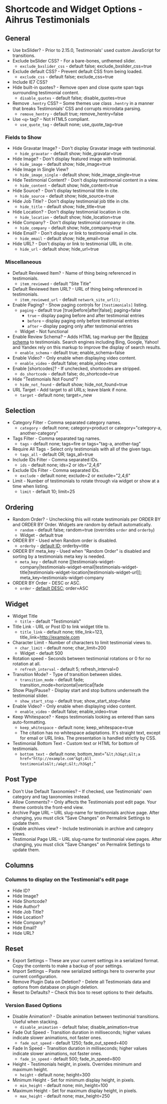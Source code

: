 # Shortcode and Widget Options - Aihrus Testimonials

## General

* Use bxSlider? - Prior to 2.15.0, Testimonials' used custom JavaScript for transitions.
* Exclude bxSlider CSS? - For a bare-bones, unthemed slider.
	* `exclude_bxslider_css` - default false; exclude_bxslider_css=true
* Exclude default CSS? - Prevent default CSS from being loaded.
	* `exclude_css` - default false; exclude_css=true
* Include IE7 CSS?
* Hide built-in quotes? - Remove open and close quote span tags surrounding testimonial content.
	* `disable_quotes` - default false; disable_quotes=true
* Remove `.hentry` CSS? – Some themes use class `.hentry` in a manner that breaks Testimonials' CSS and corrupts microdata parsing.
	* `remove_hentry` - default true; remove_hentry=false
* Use `<q>` tag? – Not HTML5 compliant.
	* `use_quote_tag` - default none; use_quote_tag=true

### Fields to Show

* Hide Gravatar Image? - Don't display Gravatar image with testimonial.
	* `hide_gravatar` - default show; hide_gravatar=true
* Hide Image? - Don't display featured image with testimonial.
	* `hide_image` - default show; hide_image=true
* Hide Image in Single View?
	* `hide_image_single` - default show; hide_image_single=true
* Hide Testimonial Content? - Don't display testimonial content in a view.
	* `hide_content` - default show; hide_content=true
* Hide Source? - Don't display testimonial title in cite.
	* `hide_source` - default show; hide_source=true
* Hide Job Title? - Don't display testimonial job title in cite.
	* `hide_title` - default show; hide_title=true
* Hide Location? - Don't display testimonial location in cite.
	* `hide_location` - default show; hide_location=true
* Hide Company? - Don't display testimonial company in cite.
	* `hide_company` - default show; hide_company=true
* Hide Email? - Don't display or link to testimonial email in cite.
	* `hide_email` - default show; hide_email=true
* Hide URL? - Don't display or link to testimonial URL in cite.
	* `hide_url` - default show; hide_url=true

### Miscellaneous

* Default Reviewed Item? - Name of thing being referenced in testimonials.
	* `item_reviewed` - default "Site Title"
* Default Reviewed Item URL? - URL of thing being referenced in testimonials.
	* `item_reviewed_url` - default `network_site_url();`
* Enable Paging? - Show paging controls for `[testimonials]` listing.
	* `paging` - default true [true|before|after|false]; paging=false
		* `true` – display paging before and after testimonial entries
		* `before` – display paging only before testimonial entries
		* `after` – display paging only after testimonial entries
	* Widget - Not functional
* Enable Review Schema? – Adds HTML tag markup per the [Review schema](http://schema.org/Review) to testimonials. Search engines including Bing, Google, Yahoo! and Yandex rely on this markup to improve the display of search results.
	* `enable_schema` - default true; enable_schema=false
* Enable Video? - Only enable when displaying video content.
	* `enable_video` - default false; enable_video=true
* Enable [shortcodes]? - If unchecked, shortcodes are stripped.
	* `do_shortcode` - default false; do_shortcode=true
* Hide "Testimonials Not Found"?
	* `hide_not_found` - default show; hide_not_found=true
* URL Target - Add target to all URLs; leave blank if none.
	* `target` - default none; target=_new

## Selection

* Category Filter - Comma separated category names.
	* `category` - default none; category=product or category="category-a, another-category"
* Tags Filter - Comma separated tag names.
	* `tags` - default none; tags=fire or tags="tag-a, another-tag"
* Require All Tags - Select only testimonials with all of the given tags.
	* `tags_all` - default OR; tags_all=true
* Include IDs Filter - Comma separated IDs.
	* `ids` - default none; ids=2 or ids="2,4,6"
* Exclude IDs Filter - Comma separated IDs.
	* `exclude` - default none; exclude=2 or exclude="2,4,6"
* Limit - Number of testimonials to rotate through via widget or show at a time when listing.
	* `limit` - default 10; limit=25

## Ordering

* Random Order? - Unchecking this will rotate testimonials per ORDER BY and ORDER BY Order. Widgets are random by default automatically.
	* `random` - default false; random=true (overrides `order` and `orderby`)
	* Widget - default true
* ORDER BY - Used when Random order is disabled.
	* `orderby` - [default ID](http://codex.wordpress.org/Class_Reference/WP_Query#Order_.26_Orderby_Parameters); orderby=title
* ORDER BY meta_key - Used when "Random Order" is disabled and sorting by a testimonials meta key is needed.
	* `meta_key` - default none [[testimonials-widget-company|testimonials-widget-email|testimonials-widget-title|testimonials-widget-location|testimonials-widget-url]]; meta_key=testimonials-widget-company
* ORDER BY Order - DESC or ASC.
	* `order` - [default DESC](http://codex.wordpress.org/Class_Reference/WP_Query#Order_.26_Orderby_Parameters); order=ASC

## Widget

* Widget Title
	* `title` - default "Testimonials"
* Title Link - URL or Post ID to link widget title to.
	* `title_link` - default none; title_link=123, title_link=http://example.com
* Character Limit - Number of characters to limit testimonial views to.
	* `char_limit` - default none; char_limit=200
	* Widget - default 500
* Rotation speed - Seconds between testimonial rotations or 0 for no rotation at all.
	* `refresh_interval` - default 5; refresh_interval=0
* Transition Mode? - Type of transition between slides.
	* `transition_mode` - default fade; transition_mode=horizontal|vertical|fade
* Show Play/Pause? - Display start and stop buttons underneath the testimonial slider.
	* `show_start_stop` - default true; show_start_stop=false
* Enable Video? - Only enable when displaying video content.
	* `enable_video` - default false; enable_video=true
* Keep Whitespace? - Keeps testimonials looking as entered than sans auto-formatting.
	* `keep_whitespace` - default none; keep_whitespace=true
	* The citation has no whitespace adaptations. It's straight text, except for email or URL links. The presentation is handled strictly by CSS.
* Testimonial Bottom Text - Custom text or HTML for bottom of testimonials.
	* `bottom_text` - default none; bottom_text="`&lt;h3&gt;&lt;a href="http://example.com"&gt;All testimonials&lt;/a&gt;&lt;/h3&gt;`"

## Post Type

* Don't Use Default Taxonomies? – If checked, use Testimonials' own category and tag taxonomies instead.
* Allow Comments? – Only affects the Testimonials post edit page. Your theme controls the front-end view.
* Archive Page URL – URL slug-name for testimonials archive page. After changing, you must click "Save Changes" on Permalink Settings to update them.
* Enable archives view? - Include testimonials in archive and category views.
* Testimonial Page URL – URL slug-name for testimonial view pages. After changing, you must click "Save Changes" on Permalink Settings to update them.

## Columns

### Columns to display on the Testimonial's edit page

* Hide ID?	 
* Hide Image?	 
* Hide Shortcode?	 
* Hide Author?	 
* Hide Job Title?	 
* Hide Location?	 
* Hide Company?	 
* Hide Email?	 
* Hide URL?	 

## Reset

* Export Settings – These are your current settings in a serialized format. Copy the contents to make a backup of your settings.
* Import Settings – Paste new serialized settings here to overwrite your current configuration.
* Remove Plugin Data on Deletion? - Delete all Testimonials data and options from database on plugin deletion.
* Reset to Defaults? – Check this box to reset options to their defaults.

### Version Based Options

* Disable Animation? - Disable animation between testimonial transitions. Useful when stacking.
	* `disable_animation` - default false; disable_animation=true
* Fade Out Speed - Transition duration in milliseconds; higher values indicate slower animations, not faster ones.
	* `fade_out_speed` - default 1250; fade_out_speed=400
* Fade In Speed - Transition duration in milliseconds; higher values indicate slower animations, not faster ones.
	* `fade_in_speed` - default 500; fade_in_speed=800
* Height - Testimonials height, in pixels. Overrides minimum and maximum height.
	* `height` - default none; height=300
* Minimum Height - Set for minimum display height, in pixels.
	* `min_height` - default none; min_height=100
* Maximum Height - Set for maximum display height, in pixels.
	* `max_height` - default none; max_height=250
